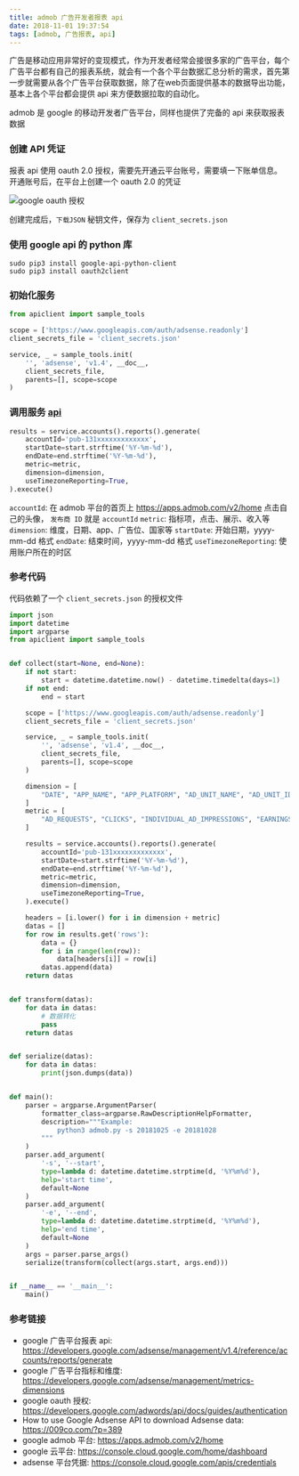 ```yaml
---
title: admob 广告开发者报表 api
date: 2018-11-01 19:37:54
tags: [admob, 广告报表, api]
---
```


广告是移动应用非常好的变现模式，作为开发者经常会接很多家的广告平台，每个广告平台都有自己的报表系统，就会有一个各个平台数据汇总分析的需求，首先第一步就需要从各个广告平台获取数据，除了在web页面提供基本的数据导出功能，基本上各个平台都会提供 api 来方便数据拉取的自动化。

admob 是 google 的移动开发者广告平台，同样也提供了完备的 api 来获取报表数据

### 创建 API 凭证

报表 api 使用 oauth 2.0 授权，需要先开通云平台账号，需要填一下账单信息。开通账号后，在平台上创建一个 oauth 2.0 的凭证

![google oauth 授权](/img/google_create_oauth.jpg)

创建完成后，`下载JSON` 秘钥文件，保存为 `client_secrets.json`

### 使用 google api 的 python 库

```
sudo pip3 install google-api-python-client
sudo pip3 install oauth2client
```

### 初始化服务

``` python
from apiclient import sample_tools

scope = ['https://www.googleapis.com/auth/adsense.readonly']
client_secrets_file = 'client_secrets.json'

service, _ = sample_tools.init(
    '', 'adsense', 'v1.4', __doc__,
    client_secrets_file,
    parents=[], scope=scope
)
```

### 调用服务 [api](https://developers.google.com/adsense/management/v1.4/reference/accounts/reports/generate)

``` python
results = service.accounts().reports().generate(
    accountId='pub-131xxxxxxxxxxxxx',
    startDate=start.strftime('%Y-%m-%d'),
    endDate=end.strftime('%Y-%m-%d'),
    metric=metric,
    dimension=dimension,
    useTimezoneReporting=True,
).execute()
```

`accountId`: 在 admob 平台的首页上 <https://apps.admob.com/v2/home> 点击自己的头像， `发布商 ID` 就是 `accountId`
`metric`: 指标项，点击、展示、收入等
`dimension`: 维度，日期、app、广告位、国家等
`startDate`: 开始日期，yyyy-mm-dd 格式
`endDate`: 结束时间，yyyy-mm-dd 格式
`useTimezoneReporting`: 使用账户所在的时区

### 参考代码

代码依赖了一个 `client_secrets.json` 的授权文件

``` python
import json
import datetime
import argparse
from apiclient import sample_tools


def collect(start=None, end=None):
    if not start:
        start = datetime.datetime.now() - datetime.timedelta(days=1)
    if not end:
        end = start

    scope = ['https://www.googleapis.com/auth/adsense.readonly']
    client_secrets_file = 'client_secrets.json'

    service, _ = sample_tools.init(
        '', 'adsense', 'v1.4', __doc__,
        client_secrets_file,
        parents=[], scope=scope
    )

    dimension = [
        "DATE", "APP_NAME", "APP_PLATFORM", "AD_UNIT_NAME", "AD_UNIT_ID", "COUNTRY_CODE"
    ]
    metric = [
        "AD_REQUESTS", "CLICKS", "INDIVIDUAL_AD_IMPRESSIONS", "EARNINGS", "REACHED_AD_REQUESTS_SHOW_RATE"
    ]

    results = service.accounts().reports().generate(
        accountId='pub-131xxxxxxxxxxxxx',
        startDate=start.strftime('%Y-%m-%d'),
        endDate=end.strftime('%Y-%m-%d'),
        metric=metric,
        dimension=dimension,
        useTimezoneReporting=True,
    ).execute()

    headers = [i.lower() for i in dimension + metric]
    datas = []
    for row in results.get('rows'):
        data = {}
        for i in range(len(row)):
            data[headers[i]] = row[i]
        datas.append(data)
    return datas


def transform(datas):
    for data in datas:
        # 数据转化
        pass
    return datas


def serialize(datas):
    for data in datas:
        print(json.dumps(data))


def main():
    parser = argparse.ArgumentParser(
        formatter_class=argparse.RawDescriptionHelpFormatter,
        description="""Example:
            python3 admob.py -s 20181025 -e 20181028
        """
    )
    parser.add_argument(
        '-s', '--start',
        type=lambda d: datetime.datetime.strptime(d, '%Y%m%d'),
        help='start time',
        default=None
    )
    parser.add_argument(
        '-e', '--end',
        type=lambda d: datetime.datetime.strptime(d, '%Y%m%d'),
        help='end time',
        default=None
    )
    args = parser.parse_args()
    serialize(transform(collect(args.start, args.end)))


if __name__ == '__main__':
    main()
```

### 参考链接

- google 广告平台报表 api:  <https://developers.google.com/adsense/management/v1.4/reference/accounts/reports/generate>
- google 广告平台指标和维度:
  <https://developers.google.com/adsense/management/metrics-dimensions>
- google oauth 授权:  <https://developers.google.com/adwords/api/docs/guides/authentication>
- How to use Google Adsense API to download Adsense data: <https://009co.com/?p=389>
- google admob 平台: <https://apps.admob.com/v2/home>
- google 云平台: <https://console.cloud.google.com/home/dashboard>
- adsense 平台凭据: <https://console.cloud.google.com/apis/credentials>
